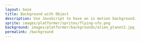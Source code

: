 ```yaml
---
layout: base
title: Background with Object
description: Use JavaScript to have an in motion background.
sprite: images/platformer/sprites/flying-ufo.png
background: images/platformer/backgrounds/alien_planet2.jpg
permalink: /background
---
```


<canvas id="world"></canvas> <!-- Creates a canvas element with id "world" to draw the game on. -->

<script>
  const canvas = document.getElementById("world");
  const ctx = canvas.getContext('2d');
  const backgroundImg = new Image(); // Create a new Image Gameobject for the background using the image source.
  const spriteImg = new Image(); // Create a new Image Gameobject for the sprite using the image source.
  backgroundImg.src = '{{page.background}}';
  spriteImg.src = '{{page.sprite}}';

  let imagesLoaded = 0; // Loading the background adds a value to the ImagesLoaded variable.
  backgroundImg.onload = function() {
    imagesLoaded++;
    startGameWorld();
  };
  spriteImg.onload = function() { // Loading the sprite adds a value to the ImagesLoaded variable.
    imagesLoaded++;
    startGameWorld();
  };

  function startGameWorld() {
    if (imagesLoaded < 2) return; // The GameWorld only starts once both images have loaded.

    class GameObject {
      /// the UFO
      constructor(image, width, height, x = 0, y = 0, speedRatio = 0) {
        this.image = image; // Defining variables
        this.width = width;
        this.height = height;
        this.x = x; // The position of the GameObject on the canvas.
        this.y = y; // The position of the GameObject on the canvas.
        this.speedRatio = speedRatio;
        this.speed = GameWorld.gameSpeed * this.speedRatio;
      }
      update() {}
      draw(ctx) {
        ctx.drawImage(this.image, this.x, this.y, this.width, this.height);
      }
    }

    class Background extends GameObject {
      constructor(image, gameWorld) {
        // Fill entire canvas
        super(image, gameWorld.width, gameWorld.height, 0, 0, 0.1);
      }
      update() {
        this.x = (this.x - this.speed) % this.width; // Scrolls background left and loops it seamlessly.
      }
      draw(ctx) {
        ctx.drawImage(this.image, this.x, this.y, this.width, this.height);
        ctx.drawImage(this.image, this.x + this.width, this.y, this.width, this.height);
      }
    }

    class Player extends GameObject {
      constructor(image, gameWorld) {
        /// to change GameObject size
        const width = image.naturalWidth / 1;
        const height = image.naturalHeight / 1;
        const x = (gameWorld.width - width) / 2; // Center the UFO horizontally.
        const y = (gameWorld.height - height) / 2; // Center the UFO vertically.
        super(image, width, height, x, y);
        this.baseY = y;
        this.frame = 0;
      }
      update() {
        /// to make the UFO move faster, change the number after * 
        this.y = this.baseY + Math.sin(this.frame * 0.1) * 20; // Up+down movement of the UFO.
        this.frame++;
      }
    }

    class GameWorld {
      static gameSpeed = 5;
      constructor(backgroundImg, spriteImg) {
        this.canvas = document.getElementById("world");
        this.ctx = this.canvas.getContext('2d');
        this.width = window.innerWidth;
        this.height = window.innerHeight;
        this.canvas.width = this.width;
        this.canvas.height = this.height;
        this.canvas.style.width = `${this.width}px`;
        this.canvas.style.height = `${this.height}px`;
        this.canvas.style.position = 'absolute';
        this.canvas.style.left = `0px`;
        this.canvas.style.top = `${(window.innerHeight - this.height) / 2}px`;

        this.gameObjects = [
         new Background(backgroundImg, this),
         new Player(spriteImg, this)
        ];
      }
      gameLoop() {
        this.ctx.clearRect(0, 0, this.width, this.height);
        for (const obj of this.gameObjects) {
          obj.update();
          obj.draw(this.ctx);
        }
        requestAnimationFrame(this.gameLoop.bind(this));
      }
      start() {
        this.gameLoop();
      }
    }

    const world = new GameWorld(backgroundImg, spriteImg);
    world.start();
  }

